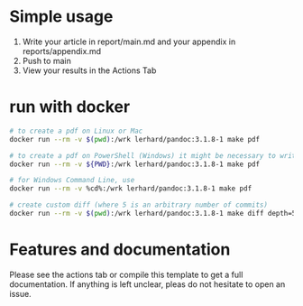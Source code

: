 # Simple usage

1. Write your article in report/main.md and your appendix in reports/appendix.md
2. Push to main
3. View your results in the Actions Tab

# run with docker

```bash
# to create a pdf on Linux or Mac
docker run --rm -v $(pwd):/wrk lerhard/pandoc:3.1.8-1 make pdf

# to create a pdf on PowerShell (Windows) it might be necessary to write:
docker run --rm -v ${PWD}:/wrk lerhard/pandoc:3.1.8-1 make pdf

# for Windows Command Line, use
docker run --rm -v %cd%:/wrk lerhard/pandoc:3.1.8-1 make pdf

# create custom diff (where 5 is an arbitrary number of commits)
docker run --rm -v $(pwd):/wrk lerhard/pandoc:3.1.8-1 make diff depth=5
```

# Features and documentation

Please see the actions tab or compile this template to get a full documentation.
If anything is left unclear, pleas do not hesitate to open an issue.
